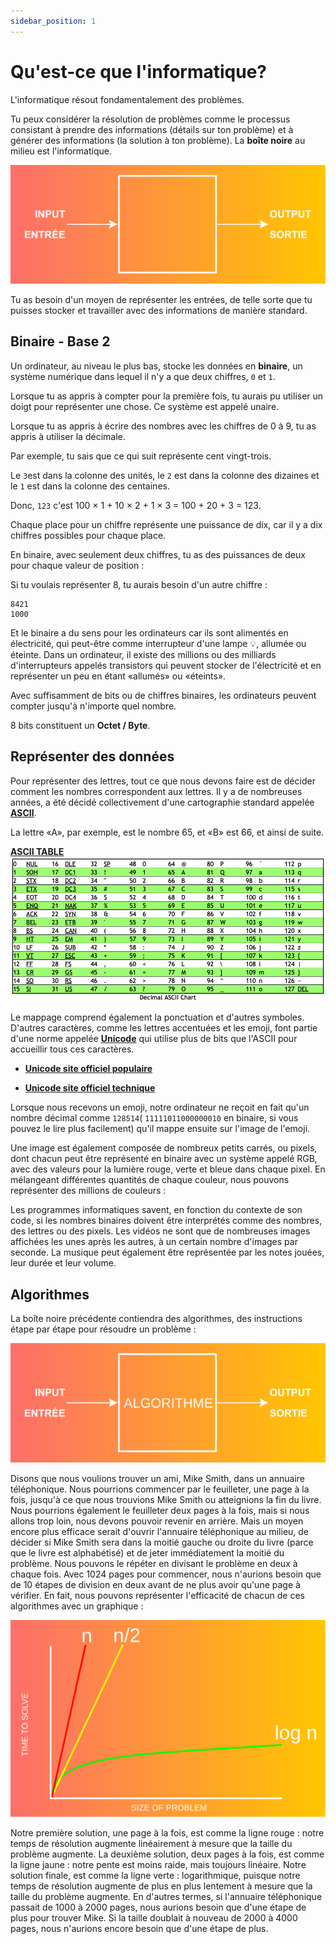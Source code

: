 ```yaml
---
sidebar_position: 1
---
```


# Qu'est-ce que l'informatique?

L'informatique résout fondamentalement des problèmes.

Tu peux considérer la résolution de problèmes comme le processus consistant à prendre des informations (détails sur ton problème) et à générer des informations (la solution à ton problème). La **boîte noire** au milieu est l'informatique.

![Informatique Boite Noire](/img/svg/ananas-computer.svg)

Tu as besoin d'un moyen de représenter les entrées, de telle sorte que tu puisses stocker et travailler avec des informations de manière standard.

## Binaire -  Base 2

Un ordinateur, au niveau le plus bas, stocke les données en **binaire**, un système numérique dans lequel il n'y a que deux chiffres, `0` et `1`.

Lorsque tu as appris à compter pour la première fois, tu aurais pu utiliser un doigt pour représenter une chose. Ce système est appelé unaire.

Lorsque tu as appris à écrire des nombres avec les chiffres de 0 à 9, tu as appris à utiliser la décimale.

Par exemple, tu sais que ce qui suit représente cent vingt-trois.

Le `3`est dans la colonne des unités, le `2` est dans la colonne des dizaines et le `1` est dans la colonne des centaines.

Donc, `123` c'est 100 × 1 + 10 × 2 + 1 × 3 = 100 + 20 + 3 = 123.

Chaque place pour un chiffre représente une puissance de dix, car il y a dix chiffres possibles pour chaque place.

En binaire, avec seulement deux chiffres, tu as des puissances de deux pour chaque valeur de position :

Si tu voulais représenter 8, tu aurais besoin d'un autre chiffre :

```
8421
1000
```
Et le binaire a du sens pour les ordinateurs car ils sont alimentés en électricité, qui peut-être comme interrupteur d'une lampe 💡, allumée ou éteinte. Dans un ordinateur, il existe des millions ou des milliards d'interrupteurs appelés transistors qui peuvent stocker de l'électricité et en représenter un peu en étant «allumés» ou «éteints».

Avec suffisamment de bits ou de chiffres binaires, les ordinateurs peuvent compter jusqu'à n'importe quel nombre.

8 bits constituent un **Octet / Byte**.

## Représenter des données

Pour représenter des lettres, tout ce que nous devons faire est de décider comment les nombres correspondent aux lettres. Il y a de nombreuses années, a été décidé collectivement d'une cartographie standard appelée [**ASCII**](https://en.wikipedia.org/wiki/ASCII). 

La lettre «A», par exemple, est le nombre 65, et «B» est 66, et ainsi de suite.

**[ASCII TABLE](https://www.asciichart.com)**
![ASCII TABLE](/img/tutorial/ascii-table.png)

Le mappage comprend également la ponctuation et d'autres symboles. D'autres caractères, comme les lettres accentuées et les emoji, font partie d'une norme appelée **[Unicode](https://en.wikipedia.org/wiki/Unicode)** qui utilise plus de bits que l'ASCII pour accueillir tous ces caractères.

* **[Unicode site officiel populaire](https://home.unicode.org)**

* **[Unicode site officiel technique](https://www.unicode.org/main.html)**

Lorsque nous recevons un emoji, notre ordinateur ne reçoit en fait qu'un nombre décimal comme `128514`( `11111011000000010` en binaire, si vous pouvez le lire plus facilement) qu'il mappe ensuite sur l'image de l'emoji.

Une image est également composée de nombreux petits carrés, ou pixels, dont chacun peut être représenté en binaire avec un système appelé RGB, avec des valeurs pour la lumière rouge, verte et bleue dans chaque pixel. En mélangeant différentes quantités de chaque couleur, nous pouvons représenter des millions de couleurs :

Les programmes informatiques savent, en fonction du contexte de son code, si les nombres binaires doivent être interprétés comme des nombres, des lettres ou des pixels.
Les vidéos ne sont que de nombreuses images affichées les unes après les autres, à un certain nombre d'images par seconde. La musique peut également être représentée par les notes jouées, leur durée et leur volume.

## Algorithmes

La boîte noire précédente contiendra des algorithmes, des instructions étape par étape pour résoudre un problème :

![Informatique Boite Noire](/img/svg/ananas-algo.svg)

Disons que nous voulions trouver un ami, Mike Smith, dans un annuaire téléphonique.
Nous pourrions commencer par le feuilleter, une page à la fois, jusqu'à ce que nous trouvions Mike Smith ou atteignions la fin du livre.
Nous pourrions également le feuilleter deux pages à la fois, mais si nous allons trop loin, nous devons pouvoir revenir en arrière.
Mais un moyen encore plus efficace serait d'ouvrir l'annuaire téléphonique au milieu, de décider si Mike Smith sera dans la moitié gauche ou droite du livre (parce que le livre est alphabétisé) et de jeter immédiatement la moitié du problème. Nous pouvons le répéter en divisant le problème en deux à chaque fois. Avec 1024 pages pour commencer, nous n'aurions besoin que de 10 étapes de division en deux avant de ne plus avoir qu'une page à vérifier.
En fait, nous pouvons représenter l'efficacité de chacun de ces algorithmes avec un graphique :

![Informatique Boite Noire](/img/svg/ananas-algo2.svg)

Notre première solution, une page à la fois, est comme la ligne rouge : notre temps de résolution augmente linéairement à mesure que la taille du problème augmente.
La deuxième solution, deux pages à la fois, est comme la ligne jaune : notre pente est moins raide, mais toujours linéaire.
Notre solution finale, est comme la ligne verte : logarithmique, puisque notre temps de résolution augmente de plus en plus lentement à mesure que la taille du problème augmente. En d'autres termes, si l'annuaire téléphonique passait de 1000 à 2000 pages, nous aurions besoin que d'une étape de plus pour trouver Mike. Si la taille doublait à nouveau de 2000 à 4000 pages, nous n'aurions encore besoin que d'une étape de plus.